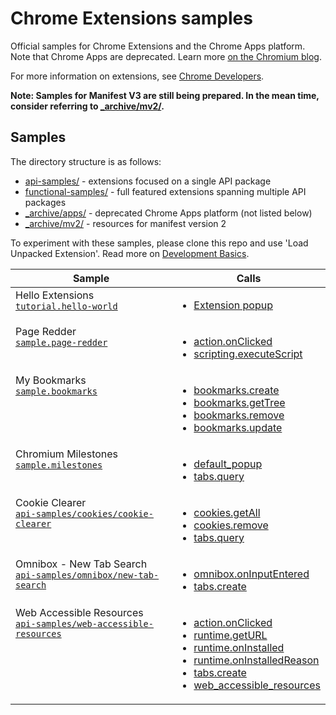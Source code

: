 # Chrome Extensions samples

Official samples for Chrome Extensions and the Chrome Apps platform.
Note that Chrome Apps are deprecated. Learn more [on the Chromium blog](https://blog.chromium.org/2020/08/changes-to-chrome-app-support-timeline.html).

For more information on extensions, see [Chrome Developers](https://developer.chrome.com).

**Note: Samples for Manifest V3 are still being prepared. In the mean time, consider referring to [\_archive/mv2/](_archive/mv2/).**

## Samples

The directory structure is as follows:

- [api-samples/](api-samples/) - extensions focused on a single API package
- [functional-samples/](functional-samples/) - full featured extensions spanning multiple API packages
- [\_archive/apps/](_archive/apps/) - deprecated Chrome Apps platform (not listed below)
- [\_archive/mv2/](_archive/mv2/) - resources for manifest version 2

To experiment with these samples, please clone this repo and use 'Load Unpacked Extension'.
Read more on [Development Basics](https://developer.chrome.com/docs/extensions/mv3/getstarted/development-basics/#load-unpacked).

<table>
  <thead>
    <tr>
      <th>Sample</th>
      <th>Calls</th>
    </tr>
  </thead>
  <tbody>
    <tr>
      <td style="vertical-align:top;">
        Hello Extensions<br>
        <a href="functional-samples/tutorial.hello-world"><code>tutorial.hello-world</code></a>
      </td>
      <td  style="vertical-align:top;">
        <ul>
          <li><a href="https://developer.chrome.com/docs/extensions/reference/action/#popup">Extension popup</a></li>
        </ul>
      </td>
    </tr>
    <tr>
      <td style="vertical-align:top;">
        Page Redder <br>
        <a href="functional-samples/sample.page-redder"><code>sample.page-redder</code></a>
      </td>
      <td  style="vertical-align:top;">
        <ul>
          <li><a href="https://developer.chrome.com/docs/extensions/reference/action/#event-onClicked">action.onClicked</a></li>
          <li><a href="https://developer.chrome.com/docs/extensions/reference/scripting/#method-executeScript">scripting.executeScript</a></li>
        </ul>
      </td>
    </tr>
    <tr>
      <td style="vertical-align:top;">
         My Bookmarks <br>
        <a href="functional-samples/sample.bookmarks"><code>sample.bookmarks</code></a>
      </td>
      <td  style="vertical-align:top;">
        <ul>
          <li><a href="https://developer.chrome.com/docs/extensions/reference/bookmarks/#method-create">bookmarks.create</a></li>
          <li><a href="https://developer.chrome.com/docs/extensions/reference/bookmarks/#method-getTree">bookmarks.getTree</a></li>
          <li><a href="https://developer.chrome.com/docs/extensions/reference/bookmarks/#method-remove">bookmarks.remove</a></li>
          <li><a href="https://developer.chrome.com/docs/extensions/reference/bookmarks/#method-update">bookmarks.update</a></li>
        </ul>
      </td>
    </tr>
    <tr>
      <td style="vertical-align:top;">
         Chromium Milestones<br>
        <a href="functional-samples/sample.milestones"><code>sample.milestones</code></a>
      </td>
      <td  style="vertical-align:top;">
        <ul>
          <li><a href="https://developer.chrome.com/docs/extensions/reference/action/#manifest">default_popup</a></li>
          <li><a href="https://developer.chrome.com/docs/extensions/reference/tabs/#method-query">tabs.query</a></li>
        </ul>
      </td>
    </tr>
    <tr>
      <td style="vertical-align:top;">
        Cookie Clearer <br>
        <a href="api-samples/cookies/cookie-clearer"><code>api-samples/cookies/cookie-clearer</code></a>
      </td>
      <td  style="vertical-align:top;">
        <ul>
          <li><a href="https://developer.chrome.com/docs/extensions/reference/cookies/#method-getAll">cookies.getAll</a></li>
          <li><a href="https://developer.chrome.com/docs/extensions/reference/cookies/#method-remove">cookies.remove</a></li>
          <li><a href="https://developer.chrome.com/docs/extensions/reference/tabs/#method-query">tabs.query</a></li>
        </ul>
      </td>
    </tr>
    <tr>
      <td style="vertical-align:top;">
        Omnibox - New Tab Search <br>
        <a href="api-samples/omnibox/new-tab-search"><code>api-samples/omnibox/new-tab-search</code></a>
      </td>
      <td  style="vertical-align:top;">
        <ul>
          <li><a href="https://developer.chrome.com/docs/extensions/reference/omnibox/#event-onInputEntered">omnibox.onInputEntered</a></li>
          <li><a href="https://developer.chrome.com/docs/extensions/reference/tabs/#method-create">tabs.create</a></li>
        </ul>
      </td>
    </tr>
    <tr>
      <td style="vertical-align:top;">
        Web Accessible Resources <br>
        <a href="api-samples/web-accessible-resources"><code>api-samples/web-accessible-resources</code></a>
      </td>
      <td style="vertical-align:top;">
        <ul>
          <li><a href="https://developer.chrome.com/docs/extensions/reference/action/#event-onClicked">action.onClicked</a></li>
          <li><a href="https://developer.chrome.com/docs/extensions/reference/runtime/#method-getURL">runtime.getURL</a></li>
          <li><a href="https://developer.chrome.com/docs/extensions/reference/runtime/#event-onInstalled">runtime.onInstalled</a></li>
          <li><a href="https://developer.chrome.com/docs/extensions/reference/runtime/#type-OnInstalledReason">runtime.onInstalledReason</a></li>
          <li><a href="https://developer.chrome.com/docs/extensions/reference/tabs/#method-create">tabs.create</a></li>
          <li><a href="https://developer.chrome.com/docs/extensions/mv3/manifest/web_accessible_resources/">web_accessible_resources</a></li>
        </ul>
      </td>
    </tr>
  </tbody>
</table>
